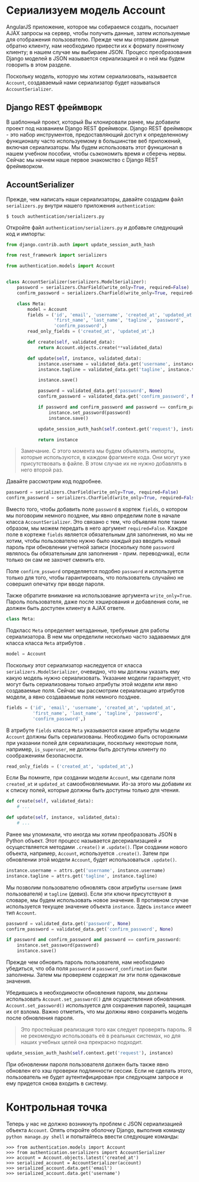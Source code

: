 # Сериализуем модель Account

AngularJS приложение, которое мы собираемся создать, посылает AJAX запросы на сервер, чтобы получить данные, затем используемые для отображения пользователю. Прежде чем мы отправим данные обратно клиенту, нам необходимо привести их к формату понятному клиенту; в нашем случае мы выбираем JSON. Процесс преобразования Django моделей в JSON называется сериализацией и о ней мы будем говорить в этом разделе.

Поскольку модель, которую мы хотим сериализовать, называется `Account`, создаваемый нами сериализатор будет называться `AccountSerializer`.

## Django REST фреймворк

В шаблонный проект, который Вы клонировали ранее, мы добавили проект под названием Django REST фреймворк. Django REST фреймворк - это набор инструментов, предоставляющий доступ к определенному функционалу часто используемому в большинстве веб приложений, включая сериализаторы. Мы будем использовать этот функционал в нашем учебном пособии, чтобы сьэкономить время и сберечь нервы. Сейчас мы начнем наше первое знакомство с Django REST фреймворком.

## AccountSerializer

Прежде, чем написать наши сериализаторы, давайте создадим файл `serializers.py` внутри нашего приложения `authentication`:

```
$ touch authentication/serializers.py
```

Откройте файл `authentication/serializers.py` и добавьте следующий код и импорты:

```python
from django.contrib.auth import update_session_auth_hash

from rest_framework import serializers

from authentication.models import Account


class AccountSerializer(serializers.ModelSerializer):
    password = serializers.CharField(write_only=True, required=False)
    confirm_password = serializers.CharField(write_only=True, required=False)

    class Meta:
        model = Account
        fields = ('id', 'email', 'username', 'created_at', 'updated_at',
                  'first_name', 'last_name', 'tagline', 'password',
                  'confirm_password',)
        read_only_fields = ('created_at', 'updated_at',)

        def create(self, validated_data):
            return Account.objects.create(**validated_data)

        def update(self, instance, validated_data):
            instance.username = validated_data.get('username', instance.username)
            instance.tagline = validated_data.get('tagline', instance.tagline)

            instance.save()

            password = validated_data.get('password', None)
            confirm_password = validated_data.get('confirm_password', None)

            if password and confirm_password and password == confirm_password:
                instance.set_password(password)
                instance.save()

            update_session_auth_hash(self.context.get('request'), instance)

            return instance
```

> Замечание. С этого момента мы будем объявлять импорты, которые используются, в каждом фрагменте кода. Они могут уже присутствовать в файле. В этом случае их не нужно добавлять в него второй раз.

Давайте рассмотрим код подробнее.

```python
password = serializers.CharField(write_only=True, required=False)
confirm_password = serializers.CharField(write_only=True, required=False)
```

Вместо того, чтобы добавить поле `password` в кортеж `fields`, о котором мы поговорим немного позднее, мы явно определим поле в начале класса `AccountSerializer`. Это связано с тем, что объявляя поле таким образом, мы можем передать в него аргумент `required=False`. Каждое поле в кортеже `fields` является обязательным для заполнения, но мы не хотим, чтобы пользователю нужно было каждый раз вводить новый пароль при обновлении учетной записи (поскольку поле `password` являлось бы обязательным для заполнения - прим. переводчика), если только он сам не захочет сменить его.

Поле `confirm_pssword` определяется подобно `password` и используется только для того, чтобы гарантировать, что пользователь случайно не совершил опечатку при вводе пароля.

Также обратите внимание на использование аргумента `write_only=True`. Пароль пользователя, даже после хэширования и добавления соли, не должен быть доступен клиенту в AJAX ответе.

```python
class Meta:
```

Подкласс `Meta` определяет метаданные, требуемые для работы сериализатора. В нем мы определили несколько часто задаваемых для класса класса `Meta` атрибутов .

```python
model = Account
```

Поскольку этот сериализатор наследуется от класса `serializers.ModelSerializer`, очевидно, что мы должны указать ему какую модель нужно сериализовать. Указание модели гарантирует, что могут быть сериализованы только атрибуты этой модели или явно создаваемые поля. Сейчас мы рассмотрим сериализацию атрибутов модели, а явно создаваемые поля немного позднее.

```python
fields = ('id', 'email', 'username', 'created_at', 'updated_at',
          'first_name', 'last_name', 'tagline', 'password',
          'confirm_password',)
```

В атрибуте `fields` класса `Meta` указываются какие атрибуты модели `Account` должны быть сериализованы. Необходимо быть осторожными при указании полей для сериализации, поскольку некоторые поля, например, `is_superuser`, не должны быть доступны клиенту по соображениям безопасности.

```python
read_only_fields = ('created_at', 'updated_at',)
```

Если Вы помните, при создании модели `Account`, мы сделали поля `created_at` и `updated_at` самообновляемыми. Из-за этого мы добавим их к списку полей, которые должны быть доступны только для чтения.

```python
def create(self, validated_data):
    # ...

def update(self, instance, validated_data):
    # ...
```

Ранее мы упоминали, что иногда мы хотим преобразовать JSON в Python объект. Этот процесс называется десериализацией и осуществляется методами `.create()` и `.update()`. При создании нового объекта, например, `Account`, используется `.create()`. Затем при обновлении  этой модели `Account`, будет использоваться `.update()`.

```python
instance.username = attrs.get('username', instance.username)
instance.tagline = attrs.get('tagline', instance.tagline)
```

Мы позволим пользователю обновлять свои атрибуты `username` (имя пользователя) и `tagline` (девиз). Если эти ключи присутствуют в словаре, мы будем использовать новое значение. В противном случае используется текущее значение объекта `instance`. Здесь `instance` имеет тип `Account`.

```python
password = validated_data.get('password', None)
confirm_password = validated_data.get('confirm_password', None)

if password and confirm_password and password == confirm_password:
    instance.set_password(password)
    instance.save()
```

Прежде чем обновить пароль пользователя, нам необходимо убедиться, что оба поля `password` и `password_confirmation` были заполнены. Затем мы проверяем содержат ли эти поля одинаковые значения.

Убедившись в необходимости обновления пароля, мы должны использовать `Account.set_password()` для осуществления обновления. `Account.set_password()` используется для сохранения паролей, защищая их от взлома. Важно отметить, что мы должны явно сохранить модель после обновления пароля.

> Это простейшая реализация того как следует проверять пароль. Я не рекомендую использовать её в реальных системах, но для наших учебных целей она прекрасно подходит.

```python
update_session_auth_hash(self.context.get('request'), instance)
```

При обновлении пароля пользователя должен быть также явно обновлен его хэш проверки подлинности сессии. Если не сделать этого, пользователь не будет аутентифицирован при следующем запросе и ему придется снова входить в систему.

# Контрольная точка

Теперь у нас не должно возникнуть проблем с JSON сериализацией объекта `Account`. Опять откройте оболочку Django, выполнив команду `python manage.py shell` и попытайтесь ввести следующие команды:

```
>>> from authentication.models import Account
>>> from authentication.serializers import AccountSerializer
>>> account = Account.objects.latest('created_at')
>>> serialized_account = AccountSerializer(account)
>>> serialized_account.data.get('email')
>>> serialized_account.data.get('username')
```

